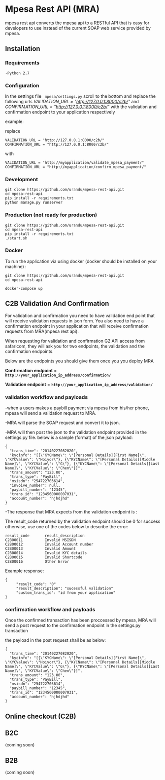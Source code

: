 # Mpesa Rest API (MRA)
mpesa rest api converts the mpesa api to a RESTful API that is easy for developers to use instead of the current SOAP web service provided by mpesa.


## Installation

### Requirements

`` -Python 2.7 ``

### Configuration

In the settings file `` mpesa/settings.py`` scroll to the bottom and replace the following urls _VALIDATION_URL = "http://127.0.0.1:8000/c2b/"_ and _CONFIRMATION_URL = "http://127.0.0.1:8000/c2b/"_
 with the validation and confirmation endpoint to your application respectively  

example:

replace 
```
VALIDATION_URL = "http://127.0.0.1:8000/c2b/"
CONFIRMATION_URL = "http://127.0.0.1:8000/c2b/"

```
with
```
VALIDATION_URL = "http://myapplication/validate_mpesa_payment/"
CONFIRMATION_URL = "http://myapplication/confirm_mpesa_payment/"

```

### Development

```` 
git clone https://github.com/urandu/mpesa-rest-api.git
cd mpesa-rest-api
pip install -r requirements.txt
python manage.py runserver
````

### Production (not ready for production)
```` 
git clone https://github.com/urandu/mpesa-rest-api.git
cd mpesa-rest-api
pip install -r requirements.txt
./start.sh
````

### Docker

To run the application via using docker (docker should be installed on your machine) : 
```
git clone https://github.com/urandu/mpesa-rest-api.git
cd mpesa-rest-api

docker-compose up

```

## C2B Validation And Confirmation

For validation and confirmation you need to have validation end point that will receive validation requests in json form. 
You also need to have a confirmation endpoint in your application that will receive confirmation requests from MRA(mpesa rest api).

When requesting for validation and confirmation G2 API access from safaricom, they will ask you for two endpoints, the validation and the confirmation endpoints.

Below are the endpoints you should give them once you you deploy MRA 

**Confirmation endpoint** = **`http://your_application_ip_address/confirmation/`**

**Validation endpoint** = **`http://your_application_ip_address/validation/`**

### validation workflow and payloads

-when a users makes a paybill payment via mpesa from his/her phone, mpesa will send a validation request to MRA. 

-MRA will parse the SOAP request and convert it to json.

-MRA will then post the json to the validation endpoint provided in the settings.py file. below is a sample (format) of the json payload:
```
{
  "trans_time": "20140227082020",
  "kycinfo": "[{\"KYCName\": \"[Personal Details][First Name]\", \"KYCValue\": \"Hoiyor\"}, {\"KYCName\": \"[Personal Details][Middle Name]\", \"KYCValue\": \"G\"}, {\"KYCName\": \"[Personal Details][Last Name]\", \"KYCValue\": \"Chen\"}]",
  "trans_amount": "123.00",
  "trans_type": "PayBill",
  "msisdn": "254722703614",
  "invoive_number": null,
  "paybill_number": "12345",
  "trans_id": "1234560000007031",
  "account_number": "hjhdjhd"
}

```
-The response that MRA expects from the validation endpoint is :

The result_code returned by the validation endpoint should be 0 for success otherwise, use one of the codes below to describe the error:
 ```
result_code       result_description
C2B00011          Invalid MSISDN
C2B00012          Invalid Account number
C2B00013          Invalid Amount
C2B00014          Invalid KYC details
C2B00015          Invalid Shortcode
C2B00016          Other Error

```

Example response:
```
{
     "result_code": "0"
     "result_description": "sucessful validation" 
     "custom_trans_id": "id from your application" 
}

```
### confirmation workflow and payloads

Once the confirmed transaction has been proccessed by mpesa, MRA will send a post request to the confirmation endpoint in the settings.py transaction 

the payload in the post request shall be as below:

```
{
  "trans_time": "20140227082020",
  "kycinfo": "[{\"KYCName\": \"[Personal Details][First Name]\", \"KYCValue\": \"Hoiyor\"}, {\"KYCName\": \"[Personal Details][Middle Name]\", \"KYCValue\": \"G\"}, {\"KYCName\": \"[Personal Details][Last Name]\", \"KYCValue\": \"Chen\"}]",
  "trans_amount": "123.00",
  "trans_type": "PayBill",
  "msisdn": "254722703614",
  "paybill_number": "12345",
  "trans_id": "1234560000007031",
  "account_number": "hjhdjhd"
}

```

## Online checkout (C2B)



## B2C

(coming soon)

## B2B 

(coming soon)
